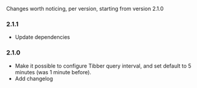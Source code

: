 Changes worth noticing, per version, starting from version 2.1.0

### 2.1.1

- Update dependencies

### 2.1.0

- Make it possible to configure Tibber query interval, and set default to 5 minutes (was 1 minute before).
- Add changelog
